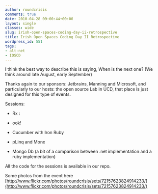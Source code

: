 ```yaml
---
author: roundcrisis
comments: true
date: 2010-04-28 09:00:44+00:00
layout: single
classes: wide
slug: irish-open-spaces-coding-day-ii-retrospective
title: Irish Open Spaces Coding Day II Retrospective
wordpress_id: 551
tags:
- alt-net
- IOSCD
---
```


I think the best way to describe this is saying, When is the next one? (We think around late August, early September)




Thanks again to our sponsors: Jetbrains, Manning and Microsoft, and particularly to our hosts: the open source Lab in UCD, that place is just designed for this type of events.




Sessions:




- Rx :




- ook!




- Cucumber with Iron Ruby




- pLinq and Mono




- Mongo Db (a bit of a comparison between .net implementation and a ruby implementation)




All the code for the sessions is available in our repo.







Some photos from the event here [http://www.flickr.com/photos/roundcrisis/sets/72157623824914233/](http://www.flickr.com/photos/roundcrisis/sets/72157623824914233/)






